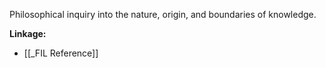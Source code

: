 Philosophical inquiry into the nature, origin, and boundaries of knowledge.

**Linkage:**
- [[_FIL Reference]]